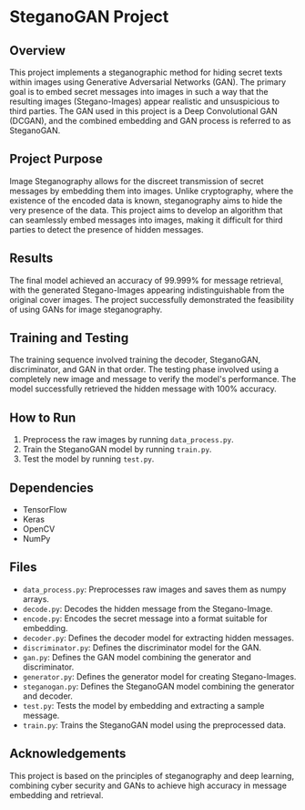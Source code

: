 # SteganoGAN Project

## Overview
This project implements a steganographic method for hiding secret texts within images using Generative Adversarial Networks (GAN). The primary goal is to embed secret messages into images in such a way that the resulting images (Stegano-Images) appear realistic and unsuspicious to third parties. The GAN used in this project is a Deep Convolutional GAN (DCGAN), and the combined embedding and GAN process is referred to as SteganoGAN.

## Project Purpose
Image Steganography allows for the discreet transmission of secret messages by embedding them into images. Unlike cryptography, where the existence of the encoded data is known, steganography aims to hide the very presence of the data. This project aims to develop an algorithm that can seamlessly embed messages into images, making it difficult for third parties to detect the presence of hidden messages.

## Results
The final model achieved an accuracy of 99.999% for message retrieval, with the generated Stegano-Images appearing indistinguishable from the original cover images. The project successfully demonstrated the feasibility of using GANs for image steganography.

## Training and Testing
The training sequence involved training the decoder, SteganoGAN, discriminator, and GAN in that order. The testing phase involved using a completely new image and message to verify the model's performance. The model successfully retrieved the hidden message with 100% accuracy.

## How to Run
1. Preprocess the raw images by running `data_process.py`.
2. Train the SteganoGAN model by running `train.py`.
3. Test the model by running `test.py`.

## Dependencies
- TensorFlow
- Keras
- OpenCV
- NumPy

## Files
- `data_process.py`: Preprocesses raw images and saves them as numpy arrays.
- `decode.py`: Decodes the hidden message from the Stegano-Image.
- `encode.py`: Encodes the secret message into a format suitable for embedding.
- `decoder.py`: Defines the decoder model for extracting hidden messages.
- `discriminator.py`: Defines the discriminator model for the GAN.
- `gan.py`: Defines the GAN model combining the generator and discriminator.
- `generator.py`: Defines the generator model for creating Stegano-Images.
- `steganogan.py`: Defines the SteganoGAN model combining the generator and decoder.
- `test.py`: Tests the model by embedding and extracting a sample message.
- `train.py`: Trains the SteganoGAN model using the preprocessed data.

## Acknowledgements
This project is based on the principles of steganography and deep learning, combining cyber security and GANs to achieve high accuracy in message embedding and retrieval.